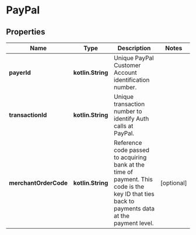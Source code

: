 
# PayPal

## Properties
Name | Type | Description | Notes
------------ | ------------- | ------------- | -------------
**payerId** | **kotlin.String** | Unique PayPal Customer Account identification number. | 
**transactionId** | **kotlin.String** | Unique transaction number to identify Auth calls at PayPal. | 
**merchantOrderCode** | **kotlin.String** | Reference code passed to acquiring bank at the time of payment. This code is the key ID that ties back to payments data at the payment level. |  [optional]



